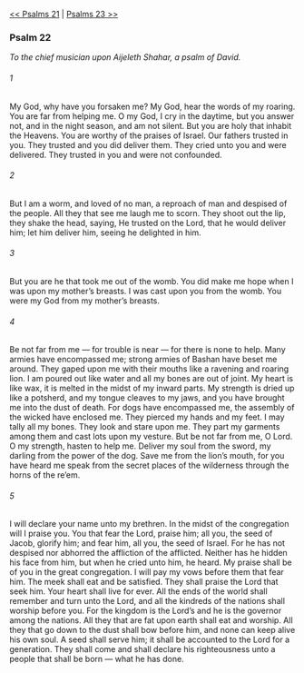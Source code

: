 [<< Psalms 21](Psalms%2021)  |  [Psalms 23 >>](Psalms%2023)

### Psalm 22

*To the chief musician upon Aijeleth Shahar, a psalm of David.*

###### 1
My God, why have you forsaken me? My God, hear the words of my roaring. You are far from helping me. O my God, I cry in the daytime, but you answer not, and in the night season, and am not silent. But you are holy that inhabit the Heavens. You are worthy of the praises of Israel. Our fathers trusted in you. They trusted and you did deliver them. They cried unto you and were delivered. They trusted in you and were not confounded.

###### 2
But I am a worm, and loved of no man, a reproach of man and despised of the people. All they that see me laugh me to scorn. They shoot out the lip, they shake the head, saying, He trusted on the Lord, that he would deliver him; let him deliver him, seeing he delighted in him.

###### 3
But you are he that took me out of the womb. You did make me hope when I was upon my mother’s breasts. I was cast upon you from the womb. You were my God from my mother’s breasts.

###### 4
Be not far from me — for trouble is near — for there is none to help. Many armies have encompassed me; strong armies of Bashan have beset me around. They gaped upon me with their mouths like a ravening and roaring lion. I am poured out like water and all my bones are out of joint. My heart is like wax, it is melted in the midst of my inward parts. My strength is dried up like a potsherd, and my tongue cleaves to my jaws, and you have brought me into the dust of death. For dogs have encompassed me, the assembly of the wicked have enclosed me. They pierced my hands and my feet. I may tally all my bones. They look and stare upon me. They part my garments among them and cast lots upon my vesture. But be not far from me, O Lord. O my strength, hasten to help me. Deliver my soul from the sword, my darling from the power of the dog. Save me from the lion’s mouth, for you have heard me speak from the secret places of the wilderness through the horns of the re’em.

###### 5
I will declare your name unto my brethren. In the midst of the congregation will I praise you. You that fear the Lord, praise him; all you, the seed of Jacob, glorify him; and fear him, all you, the seed of Israel. For he has not despised nor abhorred the affliction of the afflicted. Neither has he hidden his face from him, but when he cried unto him, he heard. My praise shall be of you in the great congregation. I will pay my vows before them that fear him. The meek shall eat and be satisfied. They shall praise the Lord that seek him. Your heart shall live for ever. All the ends of the world shall remember and turn unto the Lord, and all the kindreds of the nations shall worship before you. For the kingdom is the Lord’s and he is the governor among the nations. All they that are fat upon earth shall eat and worship. All they that go down to the dust shall bow before him, and none can keep alive his own soul. A seed shall serve him; it shall be accounted to the Lord for a generation. They shall come and shall declare his righteousness unto a people that shall be born — what he has done.